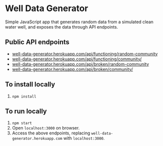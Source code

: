 # Well Data Generator

Simple JavaScript app that generates random data from a simulated clean water well, and exposes the data through API endpoints.

## Public API endpoints
* [well-data-generator.herokuapp.com/api/functioning/random-community](https://well-data-generator.herokuapp.com/api/functioning/random-community)
* [well-data-generator.herokuapp.com/api/functioning/community/<name>](https://well-data-generator.herokuapp.com/api/functioning/community/<name>)
* [well-data-generator.herokuapp.com/api/broken/random-community](https://well-data-generator.herokuapp.com/api/broken/random-community)
* [well-data-generator.herokuapp.com/api/broken/community/<name>](https://well-data-generator.herokuapp.com/api/broken/community/<name>)

## To install locally
1. `npm install`

## To run locally
1. `npm start`
1. Open `localhost:3000` on browser.
1. Access the above endpoints, replacing `well-data-generator.herokuapp.com` with `localhost:3000`.
